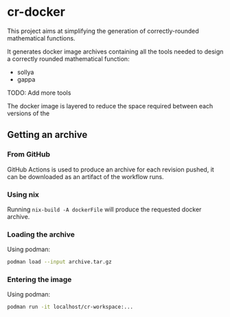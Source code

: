 cr-docker
=========

This project aims at simplifying the generation of correctly-rounded mathematical functions.

It generates docker image archives containing all the tools needed to design a correctly rounded mathematical function:

- sollya
- gappa

TODO: Add more tools

The docker image is layered to reduce the space required between each versions of the 

## Getting an archive

### From GitHub

GitHub Actions is used to produce an archive for each revision pushed, it can be downloaded as an artifact of the workflow runs.

### Using nix

Running `nix-build -A dockerFile` will produce the requested docker archive.

### Loading the archive

Using podman:

```bash
podman load --input archive.tar.gz
```

### Entering the image

Using podman:

```bash
podman run -it localhost/cr-workspace:...
```
